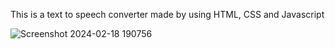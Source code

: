 This is a text to speech converter made by using HTML, CSS and Javascript

![Screenshot 2024-02-18 190756](https://github.com/Priyapandeyyy/Text-to-Speech-Converter/assets/132647631/080adc38-42d8-4faf-8ceb-cde365fdf61c)
